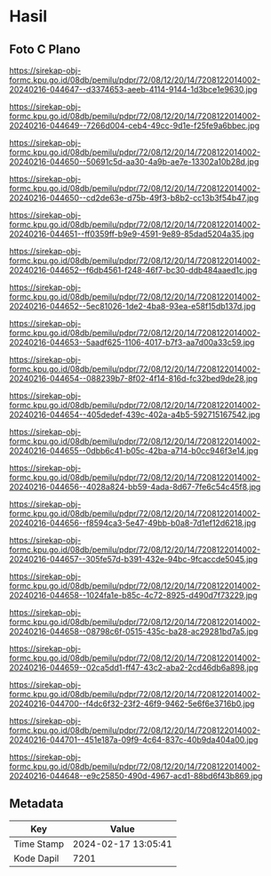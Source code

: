 # Hasil

## Foto C Plano

https://sirekap-obj-formc.kpu.go.id/08db/pemilu/pdpr/72/08/12/20/14/7208122014002-20240216-044647--d3374653-aeeb-4114-9144-1d3bce1e9630.jpg

https://sirekap-obj-formc.kpu.go.id/08db/pemilu/pdpr/72/08/12/20/14/7208122014002-20240216-044649--7266d004-ceb4-49cc-9d1e-f25fe9a6bbec.jpg

https://sirekap-obj-formc.kpu.go.id/08db/pemilu/pdpr/72/08/12/20/14/7208122014002-20240216-044650--50691c5d-aa30-4a9b-ae7e-13302a10b28d.jpg

https://sirekap-obj-formc.kpu.go.id/08db/pemilu/pdpr/72/08/12/20/14/7208122014002-20240216-044650--cd2de63e-d75b-49f3-b8b2-cc13b3f54b47.jpg

https://sirekap-obj-formc.kpu.go.id/08db/pemilu/pdpr/72/08/12/20/14/7208122014002-20240216-044651--ff0359ff-b9e9-4591-9e89-85dad5204a35.jpg

https://sirekap-obj-formc.kpu.go.id/08db/pemilu/pdpr/72/08/12/20/14/7208122014002-20240216-044652--f6db4561-f248-46f7-bc30-ddb484aaed1c.jpg

https://sirekap-obj-formc.kpu.go.id/08db/pemilu/pdpr/72/08/12/20/14/7208122014002-20240216-044652--5ec81026-1de2-4ba8-93ea-e58f15db137d.jpg

https://sirekap-obj-formc.kpu.go.id/08db/pemilu/pdpr/72/08/12/20/14/7208122014002-20240216-044653--5aadf625-1106-4017-b7f3-aa7d00a33c59.jpg

https://sirekap-obj-formc.kpu.go.id/08db/pemilu/pdpr/72/08/12/20/14/7208122014002-20240216-044654--088239b7-8f02-4f14-816d-fc32bed9de28.jpg

https://sirekap-obj-formc.kpu.go.id/08db/pemilu/pdpr/72/08/12/20/14/7208122014002-20240216-044654--405dedef-439c-402a-a4b5-592715167542.jpg

https://sirekap-obj-formc.kpu.go.id/08db/pemilu/pdpr/72/08/12/20/14/7208122014002-20240216-044655--0dbb6c41-b05c-42ba-a714-b0cc946f3e14.jpg

https://sirekap-obj-formc.kpu.go.id/08db/pemilu/pdpr/72/08/12/20/14/7208122014002-20240216-044656--4028a824-bb59-4ada-8d67-7fe6c54c45f8.jpg

https://sirekap-obj-formc.kpu.go.id/08db/pemilu/pdpr/72/08/12/20/14/7208122014002-20240216-044656--f8594ca3-5e47-49bb-b0a8-7d1ef12d6218.jpg

https://sirekap-obj-formc.kpu.go.id/08db/pemilu/pdpr/72/08/12/20/14/7208122014002-20240216-044657--305fe57d-b391-432e-94bc-9fcaccde5045.jpg

https://sirekap-obj-formc.kpu.go.id/08db/pemilu/pdpr/72/08/12/20/14/7208122014002-20240216-044658--1024fa1e-b85c-4c72-8925-d490d7f73229.jpg

https://sirekap-obj-formc.kpu.go.id/08db/pemilu/pdpr/72/08/12/20/14/7208122014002-20240216-044658--08798c6f-0515-435c-ba28-ac29281bd7a5.jpg

https://sirekap-obj-formc.kpu.go.id/08db/pemilu/pdpr/72/08/12/20/14/7208122014002-20240216-044659--02ca5dd1-ff47-43c2-aba2-2cd46db6a898.jpg

https://sirekap-obj-formc.kpu.go.id/08db/pemilu/pdpr/72/08/12/20/14/7208122014002-20240216-044700--f4dc6f32-23f2-46f9-9462-5e6f6e3716b0.jpg

https://sirekap-obj-formc.kpu.go.id/08db/pemilu/pdpr/72/08/12/20/14/7208122014002-20240216-044701--451e187a-09f9-4c64-837c-40b9da404a00.jpg

https://sirekap-obj-formc.kpu.go.id/08db/pemilu/pdpr/72/08/12/20/14/7208122014002-20240216-044648--e9c25850-490d-4967-acd1-88bd6f43b869.jpg


## Metadata

| Key        | Value               |
| ---------- | ------------------- |
| Time Stamp | 2024-02-17 13:05:41 |
| Kode Dapil | 7201                |



